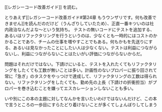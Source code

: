 [[レガシーコード改善ガイド]] を読む。

とりあえず[[レガシーコード改善ガイド#第24章 もうウンザリです。何も改善できません]]を読んだのだけど（うんざりしていたため）、正直一番キツいのは社内政治なんだよな～という気持ち。
テストの無いコードにテストを追加する、あるいはリファクタリングを行うというのは、少なくとも一時的にはコストのかかることであり、チームの仕事を増やすことでもある。何もかもを先送りにする、あるいは見なかったことにしたい人は少なくない。テストは利益につながらないし、利益につながらないことはたいがい評価につながらないからだ。

問題はそれだけではない。下請けにいると、テストを入れたくてもリファクタリングをしたくても工数が無いことは多い。計画性のないプロパーに振り回されて常に「急ぎ」のタスクをやっつけで達成して、リファクタリングの工数は得られない。リファクタリングをしたくても、勤め先の上長（下請けの折衝担当）がプロパーを巻き込むことを嫌ってエスカレーションしないことも多い。

いや別にこの本の主題に対してなんかを言いたいわけではないんだけど、この本で言うところの一歩目にすらたどり着けないことが多くてしょんぼりしてしまう